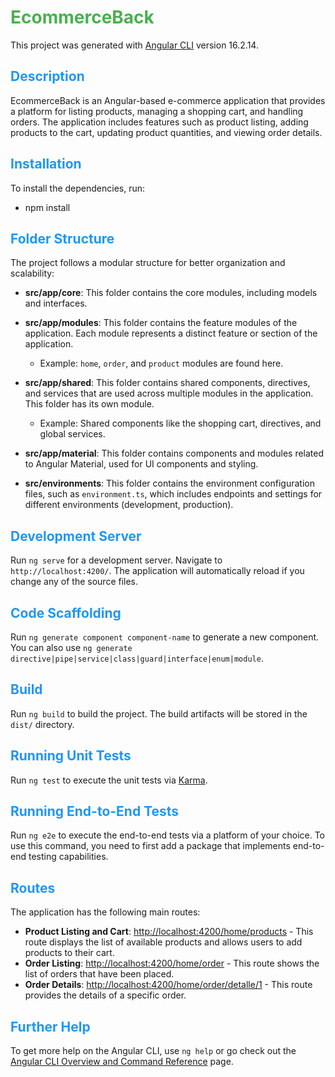 # <span style="color: #4CAF50;">EcommerceBack</span>

This project was generated with [Angular CLI](https://github.com/angular/angular-cli) version 16.2.14.

## <span style="color: #2196F3;">Description</span>

EcommerceBack is an Angular-based e-commerce application that provides a platform for listing products, managing a shopping cart, and handling orders. The application includes features such as product listing, adding products to the cart, updating product quantities, and viewing order details.

## <span style="color: #2196F3;">Installation</span>
To install the dependencies, run:
- npm install

## <span style="color: #2196F3;">Folder Structure</span>

The project follows a modular structure for better organization and scalability:

- **src/app/core**: This folder contains the core modules, including models and interfaces.

- **src/app/modules**: This folder contains the feature modules of the application. Each module represents a distinct feature or section of the application.
  - Example: `home`, `order`, and `product` modules are found here.

- **src/app/shared**: This folder contains shared components, directives, and services that are used across multiple modules in the application. This folder has its own module.
  - Example: Shared components like the shopping cart, directives, and global services.

- **src/app/material**: This folder contains components and modules related to Angular Material, used for UI components and styling.

- **src/environments**: This folder contains the environment configuration files, such as `environment.ts`, which includes endpoints and settings for different environments (development, production).

## <span style="color: #2196F3;">Development Server</span>

Run `ng serve` for a development server. Navigate to `http://localhost:4200/`. The application will automatically reload if you change any of the source files.

## <span style="color: #2196F3;">Code Scaffolding</span>

Run `ng generate component component-name` to generate a new component. You can also use `ng generate directive|pipe|service|class|guard|interface|enum|module`.

## <span style="color: #2196F3;">Build</span>

Run `ng build` to build the project. The build artifacts will be stored in the `dist/` directory.

## <span style="color: #2196F3;">Running Unit Tests</span>

Run `ng test` to execute the unit tests via [Karma](https://karma-runner.github.io).

## <span style="color: #2196F3;">Running End-to-End Tests</span>

Run `ng e2e` to execute the end-to-end tests via a platform of your choice. To use this command, you need to first add a package that implements end-to-end testing capabilities.

## <span style="color: #2196F3;">Routes</span>

The application has the following main routes:

- **Product Listing and Cart**: [http://localhost:4200/home/products](http://localhost:4200/home/products) - This route displays the list of available products and allows users to add products to their cart.
- **Order Listing**: [http://localhost:4200/home/order](http://localhost:4200/home/order) - This route shows the list of orders that have been placed.
- **Order Details**: [http://localhost:4200/home/order/detalle/1](http://localhost:4200/home/order/detalle/1) - This route provides the details of a specific order.

## <span style="color: #2196F3;">Further Help</span>

To get more help on the Angular CLI, use `ng help` or go check out the [Angular CLI Overview and Command Reference](https://angular.io/cli) page.
